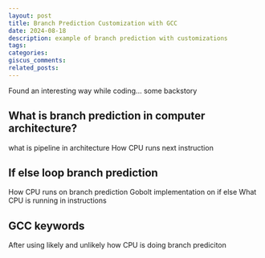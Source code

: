 ```yaml
---
layout: post
title: Branch Prediction Customization with GCC
date: 2024-08-18
description: example of branch prediction with customizations
tags: 
categories: 
giscus_comments: 
related_posts: 
---
```


Found an interesting way while coding... some backstory

## What is branch prediction in computer architecture?

what is pipeline in architecture
How CPU runs next instruction

## If else loop branch prediction

How CPU runs on branch prediction
Gobolt implementation on if else
What CPU is running in instructions

## GCC keywords

After using likely and unlikely how CPU is doing branch prediciton

##

